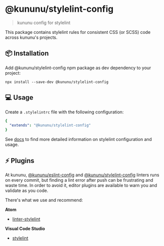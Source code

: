 # @kununu/stylelint-config

> kununu config for stylelint

This package contains stylelint rules for consistent CSS (or SCSS) code across kununu's projects.

## 📦 Installation

Add @kununu/stylelint-config npm package as dev dependency to your project:
```console
npx install --save-dev @kununu/stylelint-config
```

## 💻 Usage

Create a `.stylelintrc` file with the following configuration:

```yaml
{
  "extends": "@kununu/stylelint-config"
}
```

See [docs](https://stylelint.io/user-guide/configuration) to find more detailed information on stylelint configuration and usage.

## ⚡️ Plugins

At kununu, [@kununu/eslint-config](https://www.npmjs.com/package/@kununu/eslint-config) and [@kununu/stylelint-config](https://www.npmjs.com/package/@kununu/stylelint-config) linters runs on every commit, but finding a lint error after push can be frustrating and waste time. In order to avoid it, editor plugins are available to warn you and validate as you code.

There's what we use and recommend:

**Atom**
- [linter-stylelint](https://atom.io/packages/linter-stylelint)

**Visual Code Studio**
- [stylelint](https://marketplace.visualstudio.com/items?itemName=shinnn.stylelint)
